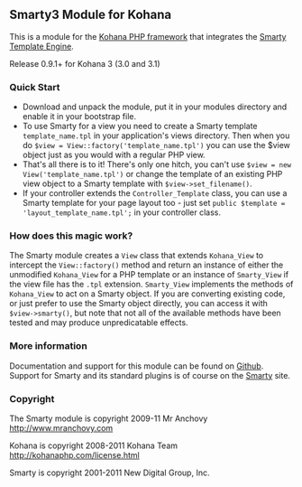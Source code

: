## Smarty3 Module for Kohana

This is a module for the [Kohana PHP framework](http://kohanaphp.com/) that
integrates the [Smarty Template Engine](http://www.smarty.net/).

Release 0.9.1+ for Kohana 3 (3.0 and 3.1)

### Quick Start

* Download and unpack the module, put it in your modules directory and enable
  it in your bootstrap file.
* To use Smarty for a view you need to create a Smarty template
  `template_name.tpl` in your application's views directory. Then when you do
  `$view = View::factory('template_name.tpl')` you can use the $view object
  just as you would with a regular PHP view.
* That's all there is to it! There's only one hitch, you can't use
  `$view = new View('template_name.tpl')` or change the template of an existing
  PHP view object to a Smarty template with `$view->set_filename()`.
* If your controller extends the `Controller_Template` class, you can use a
  Smarty template for your page layout too - just set
  `public $template = 'layout_template_name.tpl';` in your controller class.

### How does this magic work?

The Smarty module creates a `View` class that extends `Kohana_View` to intercept
the `View::factory()` method and return an instance of either the unmodified
`Kohana_View` for a PHP template or an instance of `Smarty_View` if the view file
has the `.tpl` extension. `Smarty_View` implements the methods of `Kohana_View` to
act on a Smarty object. If you are converting existing code, or just prefer to
use the Smarty object directly, you can access it with `$view->smarty()`, but
note that not all of the available methods have been tested and may produce
unpredicatable effects.

### More information

Documentation and support for this module can be found on
[Github](http://wiki.github.com/MrAnchovy/Kohana_Smarty3).
Support for Smarty and its standard plugins is of course on the
[Smarty](http://www.smarty.net) site.

### Copyright

The Smarty module is copyright 2009-11 Mr Anchovy <http://www.mranchovy.com>

Kohana is copyright 2008-2011 Kohana Team <http://kohanaphp.com/license.html>  

Smarty is copyright 2001-2011 New Digital Group, Inc.
